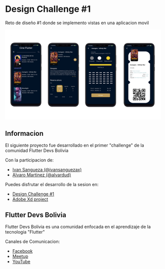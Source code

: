 # Design Challenge #1

Reto de diseño #1 donde se implemento vistas en una aplicacion movil

![](images_readme/designs.png)

## Informacion

El siguiente proyecto fue desarrollado en el primer "challenge" de la comunidad Flutter Devs Bolivia

Con la participacion de:

- [Ivan Sangueza (@ivansanguezax)](https://www.instagram.com/ivansanguezax)
- [Alvaro Martinez (@alvardud)](https://twitter.com/alvardud)

Puedes disfrutar el desarrollo de la sesion en:
- [Design Challenge #1](https://www.facebook.com/FlutterDevsBolivia/videos/317782819591727)
- [Adobe Xd project](https://xd.adobe.com/view/8b347e21-3a08-476b-44e1-2d68f3cf17e7-fd05/grid?fbclid=IwAR26i_1QE8j0A237UANSslvuW5xSFsb3fXbevUoXTAZh-Cu1i3VVbhBgYoM)

## Flutter Devs Bolivia

Flutter Devs Bolivia es una comunidad enfocada en el aprendizaje de la tecnologia "Flutter"

Canales de Comunicacion:

- [Facebook](https://www.facebook.com/FlutterDevsBolivia)
- [Meetup](https://www.meetup.com/Flutter-Devs-Bolivia/)
- [YouTube](https://www.youtube.com/channel/UC6c5aFQhcV0JgcBD2Wv4PYw)
